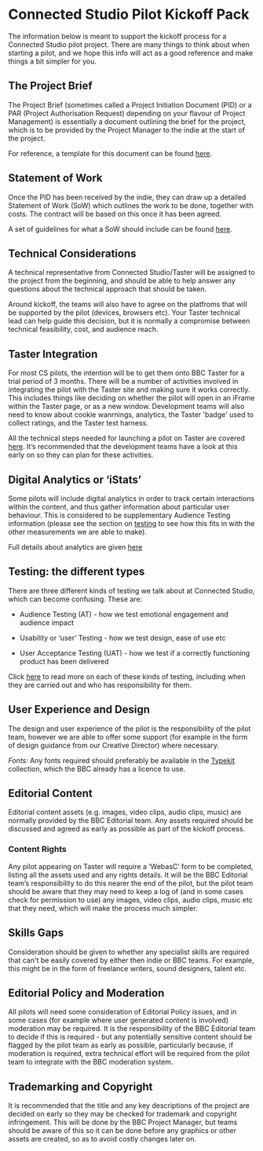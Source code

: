 # Connected Studio Pilot Kickoff Pack

The information below is meant to support the kickoff process for a Connected Studio pilot project. There are many things to think about when starting a pilot, and we hope this info will act as a good reference and make things a bit simpler for you.

## The Project Brief

The Project Brief (sometimes called a Project Initiation Document (PID) or a PAR (Project Authorisation Request) depending on your flavour of Project Management) is essentially a document outlining the brief for the project, which is to be provided by the Project Manager to the indie at the start of the project.

For reference, a template for this document can be found [here](https://myshare.app.box.com/files/0/f/3851198575/1/f_32018319221).

## Statement of Work

Once the PID has been received by the indie, they can draw up a detailed Statement of Work (SoW) which outlines the work to be done, together with costs. The contract will be based on this once it has been agreed.

A set of guidelines for what a SoW should include can be found [here](https://myshare.app.box.com/files/0/f/3497311632/1/f_29206998094).

## Technical Considerations

A technical representative from Connected Studio/Taster will be assigned to the project from the beginning, and should be able to help answer any questions about the technical approach that should be taken.

Around kickoff, the teams will also have to agree on the platfroms that will be supported by the pilot (devices, browsers etc). Your Taster technical lead can help guide this decision, but it is normally a compromise between technical feasibility, cost, and audience reach.

## Taster Integration

For most CS pilots, the intention will be to get them onto BBC Taster for a trial period of 3 months. There will be a number of activities involved in integrating the pilot with the Taster site and making sure it works correctly. This includes things like deciding on whether the pilot will open in an iFrame within the Taster page, or as a new window. Development teams will also need to know about cookie wanrnings, analytics, the Taster 'badge' used to collect ratings, and the Taster test harness.

All the technical steps needed for launching a pilot on Taster are covered [here](../README.md). It’s recommended that the development teams have a look at this early on so they can plan for these activities.

## Digital Analytics or ‘iStats’

Some pilots will include digital analytics in order to track certain interactions within the content, and thus gather information about particular user behaviour. This is considered to be supplementary Audience Testing information (please see the section on [testing](pilot-testing.md) to see how this fits in with the other measurements we are able to make).

Full details about analytics are given [here](analytics-documentation.md)

## Testing: the different types

There are three different kinds of testing we talk about at Connected Studio, which can become confusing. These are:

* Audience Testing (AT) - how we test emotional engagement and audience impact

* Usability or ‘user’ Testing - how we test design, ease of use etc

* User Acceptance Testing (UAT) - how we test if a correctly functioning product has been delivered

Click [here](pilot-testing.md) to read more on each of these kinds of testing, including when they are carried out and who has responsibility for them.

## User Experience and Design

The design and user experience of the pilot is the responsibility of the pilot team, however we are able to offer some support (for example in the form of design guidance from our Creative Director) where necessary.

*Fonts:* Any fonts required should preferably be available in the [Typekit](https://typekit.com/) collection, which the BBC already has a licence to use.

## Editorial Content
Editorial content assets (e.g. images, video clips, audio clips, music) are normally provided by the BBC Editorial team. Any assets required should be discussed and agreed as early as possible as part of the kickoff process.

### Content Rights

Any pilot appearing on Taster will require a ‘WebasC’ form to be completed, listing all the assets used and any rights details. It will be the BBC Editorial team’s responsibility to do this nearer the end of the pilot, but the pilot team should be aware that they may need to keep a log of (and in some cases check for permission to use) any images, video clips, audio clips, music etc that they need, which will make the process much simpler.

## Skills Gaps

Consideration should be given to whether any specialist skills are required that can't be easily covered by either then indie or BBC teams. For example, this might be in the form of freelance writers, sound designers, talent etc.

## Editorial Policy and Moderation

All pilots will need some consideration of Editorial Policy issues, and in some cases (for example where user generated content is involved) moderation may be required. It is the responsibility of the BBC Editorial team to decide if this is required - but any potentially sensitive content should be flagged by the pilot team as early as possible, particularly because, if moderation is required, extra technical effort will be required from the pilot team to integrate with the BBC moderation system.

## Trademarking and Copyright

It is recommended that the title and any key descriptions of the project are decided on early so they may be checked for trademark and copyright infringement. This will be done by the BBC Project Manager, but teams should be aware of this so it can be done before any graphics or other assets are created, so as to avoid costly changes later on.

